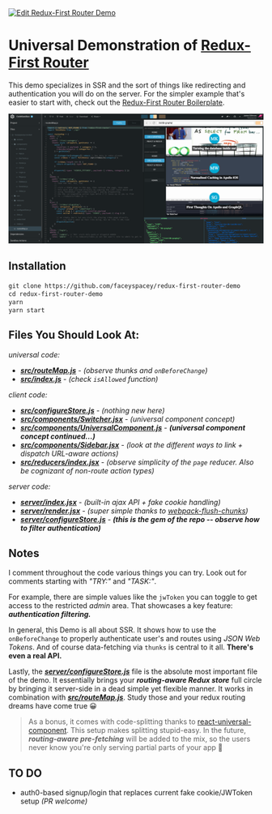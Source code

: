 <a href="https://codesandbox.io/s/github/faceyspacey/redux-first-router-codesandbox" target="_blank">
  <img alt="Edit Redux-First Router Demo" src="https://codesandbox.io/static/img/play-codesandbox.svg">
</a>


# Universal Demonstration of [Redux-First Router](https://github.com/faceyspacey/redux-first-router)

This demo specializes in SSR and the sort of things like redirecting and authentication you will do on the server. For the simpler example that's easier to start with, check out the [Redux-First Router Boilerplate](https://github.com/faceyspacey/redux-first-router-boilerplate).



![redux-first-router-demo screenshot](./screenshot.png)

## Installation

```
git clone https://github.com/faceyspacey/redux-first-router-demo
cd redux-first-router-demo
yarn
yarn start
```


## Files You Should Look At:

*universal code:*
- [***src/routeMap.js***](sauce/app/routeMap.js) - *(observe thunks and `onBeforeChange`)*
- [***src/index.js***](sauce/services/index.js) - *(check `isAllowed` function)*

*client code:*
- [***src/configureStore.js***](sauce/app/configureStore.js) - *(nothing new here)*
- [***src/components/Switcher.jsx***](src/components/Switcher.jsx) - *(universal component concept)*
- [***src/components/UniversalComponent.js***](./src/components/UniversalComponent.js) - ***(universal component concept continued...)***
- [***src/components/Sidebar.jsx***](src/components/Sidebar.jsx) - *(look at the different ways to link + dispatch URL-aware actions)*
- [***src/reducers/index.jsx***](./src/reducers/index.js) -  *(observe simplicity of the `page` reducer. Also be cognizant of non-route action types)*


*server code:*
- [***server/index.jsx***](sauce/index.js) - *(built-in ajax API + fake cookie handling)*
- [***server/render.jsx***](sauce/universal/render.jsx) - *(super simple thanks to [webpack-flush-chunks](https://github.com/faceyspacey/webpack-flush-chunks))*
- [***server/configureStore.js***](sauce/universal/configureStore.js) - ***(this is the gem of the repo -- observe how to filter authentication)***

## Notes
I comment throughout the code various things you can try. Look out for comments starting with *"TRY:"* and *"TASK:"*. 

For example, there are simple values like the `jwToken` you can toggle to get access to the restricted *admin* area. That showcases a key feature: ***authentication filtering.*** 

In general, this Demo is all about SSR. It shows how to use the `onBeforeChange` to properly authenticate user's and routes using *JSON Web Tokens*. And of course data-fetching via `thunks` is central to it all. **There's even a real API.**

Lastly, the [***server/configureStore.js***](sauce/universal/configureStore.js) file is the absolute most important file of the demo. It essentially brings your ***routing-aware Redux store*** full circle by bringing it server-side in a dead simple yet flexible manner. It works in combination with [***src/routeMap.js***](sauce/app/routeMap.js). Study those and your redux routing dreams have come true 😀

> As a bonus, it comes with code-splitting thanks to [react-universal-component](https://github.com/faceyspacey/react-universal-component). This setup makes splitting stupid-easy. In the future, ***routing-aware pre-fetching*** will be added to the mix, so the users never know you're only serving partial parts of your app 🚀


## TO DO

- auth0-based signup/login that replaces current fake cookie/JWToken setup *(PR welcome)*
